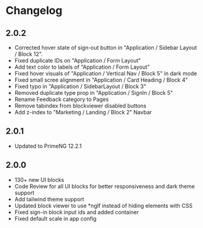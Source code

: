 # Changelog

## 2.0.2

- Corrected hover state of sign-out button in "Application / Sidebar Layout / Block 12".
- Fixed duplicate IDs on "Application / Form Layout"
- Add text color to labels of "Application / Form Layout"
- Fixed hover visuals of "Application / Vertical Nav / Block 5" in dark mode
- Fixed small scree alignment in "Application / Card Heading / Block 4"
- Fixed typo in "Application / SidebarLayout / Block 3"
- Removed duplicate type prop in "Application / SignIn / Block 5"
- Rename Feedback category to Pages
- Remove tabindex from blockviewer disabled buttons
- Add z-index to "Marketing / Landing / Block 2" Navbar

## 2.0.1

- Updated to PrimeNG 12.2.1

## 2.0.0

- 130+ new UI blocks
- Code Review for all UI blocks for better responsiveness and dark theme support
- Add tailwind theme support
- Updated block viewer to use *ngIf instead of hiding elements with CSS
- Fixed sign-in block input ids and added container
- Fixed default scale in app config